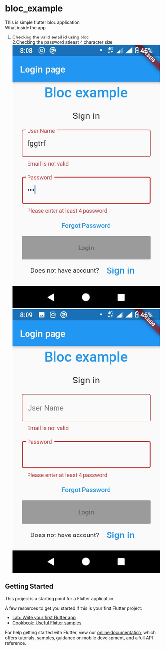 # bloc_example

This is simple flutter bloc application <br />
What inside the app <br />
1. Checking the valid email id using bloc <br />
2.Checking the password atleast 4 character size <br />
![alt text](https://raw.githubusercontent.com/MujmillahammedDafedar/Flutter_BLOC_Simple_Bloc/master/lib/outputs/1.jpeg) <br />
![alt text](https://raw.githubusercontent.com/MujmillahammedDafedar/Flutter_BLOC_Simple_Bloc/master/lib/outputs/2.jpeg) 


## Getting Started

This project is a starting point for a Flutter application.

A few resources to get you started if this is your first Flutter project:

- [Lab: Write your first Flutter app](https://flutter.dev/docs/get-started/codelab)
- [Cookbook: Useful Flutter samples](https://flutter.dev/docs/cookbook)

For help getting started with Flutter, view our
[online documentation](https://flutter.dev/docs), which offers tutorials,
samples, guidance on mobile development, and a full API reference.
